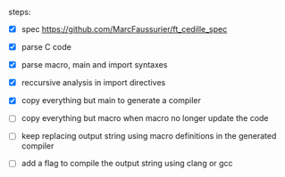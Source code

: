 steps:

- [X] spec https://github.com/MarcFaussurier/ft_cedille_spec 
- [X] parse C code 
- [X] parse macro, main and import syntaxes
- [X] reccursive analysis in import directives
- [x] copy everything but main to generate a compiler
- [ ] copy everything but macro when macro no longer update the code
- [ ] keep replacing output string using macro definitions in the generated compiler
- [ ] add a flag to compile the output string using clang or gcc

